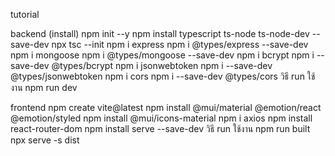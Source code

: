 tutorial

backend (install)
npm init --y
npm install typescript ts-node ts-node-dev --save-dev
npx tsc --init
npm i express
npm i @types/express --save-dev
npm i mongoose
npm i @types/mongoose --save-dev
npm i bcrypt
npm i --save-dev @types/bcrypt
npm i jsonwebtoken
npm i --save-dev @types/jsonwebtoken
npm i cors
npm i --save-dev @types/cors
วิธี run ใช้งาน
npm run dev

frontend
npm create vite@latest
npm install @mui/material @emotion/react @emotion/styled
npm install @mui/icons-material
npm i axios
npm install react-router-dom
npm install serve --save-dev
วิธี run ใช้งาน
npm run built
npx serve -s dist

